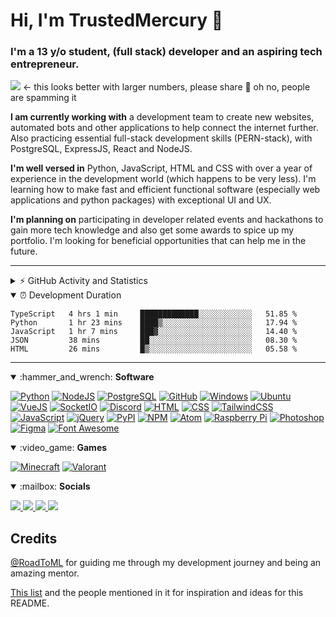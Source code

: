 # Hi, I'm TrustedMercury 👋 
### I'm a 13 y/o student, (full stack) developer and an aspiring tech entrepreneur. 

![](https://api.ghprofile.me/view?username=TrustedMercury) ← this looks better with larger numbers, please share 💖 oh no, people are spamming it

**I am currently working with** a development team to create new websites, automated bots and other applications to help connect the internet further. Also practicing essential full-stack development skills (PERN-stack), with PostgreSQL, ExpressJS, React and NodeJS.

**I'm well versed in** Python, JavaScript, HTML and CSS with over a year of experience in the development world (which happens to be very less). I'm learning how to make fast and efficient functional software (especially web applications and python packages) with exceptional UI and UX. 

**I'm planning on** participating in developer related events and hackathons to gain more tech knowledge and also get some awards to spice up my portfolio. I'm looking for beneficial opportunities that can help me in the future. 

---

<details>
  <summary>⚡ GitHub Activity and Statistics</summary> 
  <img src="https://github-readme-stats.vercel.app/api?username=TrustedMercury&count_private=true&show_icons=true&theme=gotham" />
</details>

<details open>
<summary>
⏰ Development Duration
</summary>
<p>
  
<!--START_SECTION:waka-->
```text
TypeScript   4 hrs 1 min     █████████████░░░░░░░░░░░░   51.85 % 
Python       1 hr 23 mins    ████▒░░░░░░░░░░░░░░░░░░░░   17.94 % 
JavaScript   1 hr 7 mins     ███▓░░░░░░░░░░░░░░░░░░░░░   14.40 % 
JSON         38 mins         ██░░░░░░░░░░░░░░░░░░░░░░░   08.30 % 
HTML         26 mins         █▒░░░░░░░░░░░░░░░░░░░░░░░   05.58 % 
```
<!--END_SECTION:waka-->
</p>
</details>

---

<!-- 
[![NAME_HERE](https://img.shields.io/badge/NAME_HERE-COLOR_HERE?style=for-the-badge&logo=NAME_HERE&logoColor=white)]()
-->

<!-- Ignore the indentation -->
<details open>
<summary>:hammer_and_wrench: <b>Software</b></summary>
<p>

[![Python](https://img.shields.io/badge/Python-3776AB?style=for-the-badge&logo=python&logoColor=white)]()
[![NodeJS](https://img.shields.io/badge/NodeJS-529f44?style=for-the-badge&logo=node.js&logoColor=white)]()
[![PostgreSQL](https://img.shields.io/badge/PostgreSQL-336791?style=for-the-badge&logo=PostgreSQL&logoColor=white)]()
[![GitHub](https://img.shields.io/badge/GitHub-181717?style=for-the-badge&logo=GitHub&logoColor=white)]()
[![Windows](https://img.shields.io/badge/Windows-0078D6?style=for-the-badge&logo=Windows&logoColor=white)]()
[![Ubuntu](https://img.shields.io/badge/Ubuntu-E95420?style=for-the-badge&logo=Ubuntu&logoColor=white)]()
[![VueJS](https://img.shields.io/badge/VueJS-4FC08D?style=for-the-badge&logo=Vue.js&logoColor=white)]() 
[![SocketIO](https://img.shields.io/badge/SocketIO-010101?style=for-the-badge&logo=Socket.io&logoColor=white)]()
[![Discord](https://img.shields.io/badge/Discord-7289DA?style=for-the-badge&logo=Discord&logoColor=white)]() 
[![HTML](https://img.shields.io/badge/HTML-E34F26?style=for-the-badge&logo=html5&logoColor=white)]()
[![CSS](https://img.shields.io/badge/CSS-1572B6?style=for-the-badge&logo=css3&logoColor=white)]()
[![TailwindCSS](https://img.shields.io/badge/TailwindCSS-38B2AC?style=for-the-badge&logo=Tailwind%20CSS&logoColor=white)]()
[![JavaScript](https://img.shields.io/badge/JavaScript-D8C31A?style=for-the-badge&logo=javascript&logoColor=white)]()
[![jQuery](https://img.shields.io/badge/jQuery-0769AD?style=for-the-badge&logo=jQuery&logoColor=white)]()
[![PyPI](https://img.shields.io/badge/PyPI-3775A9?style=for-the-badge&logo=PyPI&logoColor=white)]()
[![NPM](https://img.shields.io/badge/NPM-CB3837?style=for-the-badge&logo=NPM&logoColor=white)]()
[![Atom](https://img.shields.io/badge/Atom-66595C?style=for-the-badge&logo=Atom&logoColor=white)]()
[![Raspberry Pi](https://img.shields.io/badge/Raspberry%20Pi-C51A4A?style=for-the-badge&logo=Raspberry%20Pi&logoColor=white)]()
[![Photoshop](https://img.shields.io/badge/Photoshop-31A8FF?style=for-the-badge&logo=Adobe%20Photoshop&logoColor=white)]()
[![Figma](https://img.shields.io/badge/Figma-F24E1E?style=for-the-badge&logo=Figma&logoColor=white)]()
[![Font Awesome](https://img.shields.io/badge/Font%20Awesome-339AF0?style=for-the-badge&logo=Font%20Awesome&logoColor=white)]() 
</p>
</details>


<!-- Ignore the indentation -->
<details open>
<summary>:video_game: <b>Games</b></summary>
<p>
  
[![Minecraft](https://img.shields.io/badge/Minecraft-DB1F29?style=for-the-badge&logo=Mojang%20Studios&logoColor=white)]()
[![Valorant](https://img.shields.io/badge/Valorant-D32936?style=for-the-badge&logo=Riot%20Games&logoColor=white)]()
</p>
</details>


<!-- Ignore the indentation -->
<details open>
<summary>:mailbox: <b>Socials</b></summary>
<p>

<a href="mailto:trustedmercury@gmail.com" target="_blank">
  <img src="https://img.shields.io/badge/Email-D14836?style=for-the-badge&logo=Gmail&logoColor=white" />
</a>
<a href="https://github.com/TrustedMercury" target="_blank">
  <img src="https://img.shields.io/badge/GITHUB-181717?style=for-the-badge&logo=github" />
</a>
<a href="https://discord.gg/32aMzp8" target="_blank">
  <img src="https://img.shields.io/badge/DISCORD-7289DA?style=for-the-badge&logo=discord&logoColor=white" />
</a>
<a href="https://twitter.com/TrustedMercury" target="_blank" href="https://twitter.com/TrustedMercury">
  <img src="https://img.shields.io/badge/TWITTER-1DA1F2?style=for-the-badge&logo=twitter&logoColor=white" />
</a>
</p>

## Credits
[@RoadToML](https://github.com/RoadToML) for guiding me through my development journey and being an amazing mentor.

[This list](https://github.com/abhisheknaiidu/awesome-github-profile-readme) and the people mentioned in it for inspiration and ideas for this README.
